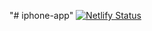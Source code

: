 "# iphone-app"
[![Netlify Status](https://api.netlify.com/api/v1/badges/29850261-eff2-4dbc-b16b-7c172b34ebff/deploy-status)](https://app.netlify.com/sites/mobail-app/deploys) 
